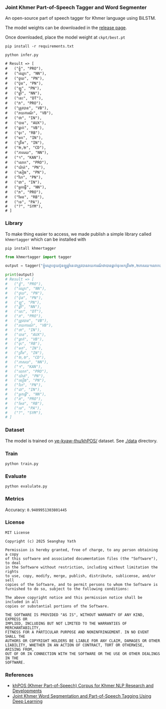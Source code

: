 ### Joint Khmer Part-of-Speech Tagger and Word Segmenter

An open-source part of speech tagger for Khmer language using BiLSTM.

The model weights can be downloaded in the [release page](https://github.com/seanghay/khmer-pos-tagger/releases/tag/0.1). 

Once downloaded, place the model weight at `ckpt/best.pt`

```shell
pip install -r requirements.txt

python infer.py

# Result => [
#   ("ខ្ញុំ", "PRO"),
#   ("ឈ្មោះ", "NN"),
#   ("ថូយ", "PN"),
#   ("ប៊ុន", "PN"),
#   ("ឡូ", "PN"),
#   ("ឆ្នាំ", "NN"),
#   ("នេះ", "DT"),
#   ("វា", "PRO"),
#   ("ត្រូវបាន", "VB"),
#   ("រាយការណ៍", "VB"),
#   ("ថា", "IN"),
#   ("បាន", "AUX"),
#   ("ធ្លាក់", "VB"),
#   ("ចុះ", "RB"),
#   ("មក", "IN"),
#   ("ត្រឹម", "IN"),
#   ("២,២", "CD"),
#   ("ភាគរយ", "NN"),
#   ("។", "KAN"),
#   ("លោក", "PRO"),
#   ("យ៉ាត់", "PN"),
#   ("សៀង", "PN"),
#   ("ហៃ", "PN"),
#   ("ជា", "IN"),
#   ("អ្នកធ្វើ", "NN"),
#   ("វា", "PRO"),
#   ("មែន", "RB"),
#   ("ទេ", "PA"),
#   ("?", "SYM"),
# ]
```

### Library

To make thing easier to access, we made publish a simple library called `khmertagger` which can be installed with

```
pip install khmertagger
```

```python
from khmertagger import tagger

output = tagger("ខ្ញុំឈ្មោះថូយប៊ុនឡូឆ្នាំនេះវាត្រូវបានរាយការណ៍ថាបានធ្លាក់ចុះមកត្រឹម២,២ភាគរយ។លោកយ៉ាត់សៀងហៃជាអ្នកធ្វើវាមែនទេ?")

print(output)
# Result => [
#   ("ខ្ញុំ", "PRO"),
#   ("ឈ្មោះ", "NN"),
#   ("ថូយ", "PN"),
#   ("ប៊ុន", "PN"),
#   ("ឡូ", "PN"),
#   ("ឆ្នាំ", "NN"),
#   ("នេះ", "DT"),
#   ("វា", "PRO"),
#   ("ត្រូវបាន", "VB"),
#   ("រាយការណ៍", "VB"),
#   ("ថា", "IN"),
#   ("បាន", "AUX"),
#   ("ធ្លាក់", "VB"),
#   ("ចុះ", "RB"),
#   ("មក", "IN"),
#   ("ត្រឹម", "IN"),
#   ("២,២", "CD"),
#   ("ភាគរយ", "NN"),
#   ("។", "KAN"),
#   ("លោក", "PRO"),
#   ("យ៉ាត់", "PN"),
#   ("សៀង", "PN"),
#   ("ហៃ", "PN"),
#   ("ជា", "IN"),
#   ("អ្នកធ្វើ", "NN"),
#   ("វា", "PRO"),
#   ("មែន", "RB"),
#   ("ទេ", "PA"),
#   ("?", "SYM"),
# ]
```

### Dataset

The model is trained on [ye-kyaw-thu/khPOS/](https://github.com/ye-kyaw-thu/khPOS/) dataset. See [./data](./data) directory.


### Train

```shell
python train.py
```



### Evaluate

```shell
python evalulate.py
```

### Metrics

Accuracy: `0.9409951303801445`



### License

```
MIT License

Copyright (c) 2025 Seanghay Yath

Permission is hereby granted, free of charge, to any person obtaining a copy
of this software and associated documentation files (the "Software"), to deal
in the Software without restriction, including without limitation the rights
to use, copy, modify, merge, publish, distribute, sublicense, and/or sell
copies of the Software, and to permit persons to whom the Software is
furnished to do so, subject to the following conditions:

The above copyright notice and this permission notice shall be included in all
copies or substantial portions of the Software.

THE SOFTWARE IS PROVIDED "AS IS", WITHOUT WARRANTY OF ANY KIND, EXPRESS OR
IMPLIED, INCLUDING BUT NOT LIMITED TO THE WARRANTIES OF MERCHANTABILITY,
FITNESS FOR A PARTICULAR PURPOSE AND NONINFRINGEMENT. IN NO EVENT SHALL THE
AUTHORS OR COPYRIGHT HOLDERS BE LIABLE FOR ANY CLAIM, DAMAGES OR OTHER
LIABILITY, WHETHER IN AN ACTION OF CONTRACT, TORT OR OTHERWISE, ARISING FROM,
OUT OF OR IN CONNECTION WITH THE SOFTWARE OR THE USE OR OTHER DEALINGS IN THE
SOFTWARE.
```


### References

- [khPOS (Khmer Part-of-Speech) Corpus for Khmer NLP Research and Developments](https://github.com/ye-kyaw-thu/khPOS/)
- [Joint Khmer Word Segmentation and Part-of-Speech Tagging Using Deep Learning](https://arxiv.org/abs/2103.16801) 
